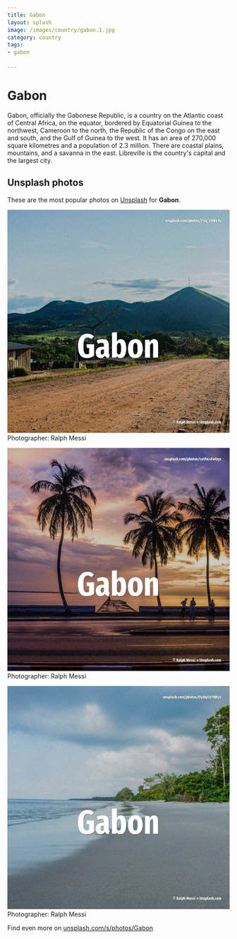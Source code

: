 ```yaml
---
title: Gabon
layout: splash
image: /images/country/gabon.1.jpg
category: country
tags:
- gabon

---
```

# Gabon

Gabon, officially the Gabonese Republic, is a country on the Atlantic coast of Central Africa, on  the equator, bordered by Equatorial Guinea to the northwest, Cameroon to the north, the Republic of  the Congo on the east and south, and the Gulf of Guinea to the west. It has an area of 270,000 square kilometres  and a population of 2.3 million. There are coastal plains, mountains, and a savanna in the east. Libreville is the country's capital and the largest city.  

 
## Unsplash photos
These are the most popular photos on [Unsplash](https://unsplash.com) for **Gabon**.
 
![Gabon](/images/country/gabon.1.jpg)
Photographer:  Ralph Messi
 
![Gabon](/images/country/gabon.2.jpg)
Photographer:  Ralph Messi
 
![Gabon](/images/country/gabon.3.jpg)
Photographer:  Ralph Messi
 
Find even more on [unsplash.com/s/photos/Gabon](https://unsplash.com/s/photos/Gabon)
 
